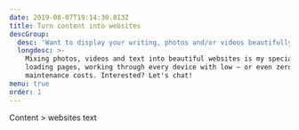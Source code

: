 ```yaml
---
date: 2019-08-07T19:14:30.813Z
title: Turn content into websites
descGroup:
  desc: 'Want to display your writing, photos and/or videos beautifully? Let''s chat!'
  longdesc: >-
    Mixing photos, videos and text into beautiful websites is my specialty. Fast
    loading pages, working through every device with low — or even zero —
    maintenance costs. Interested? Let's chat!
menu: true
order: 1
---
```

Content > websites text

